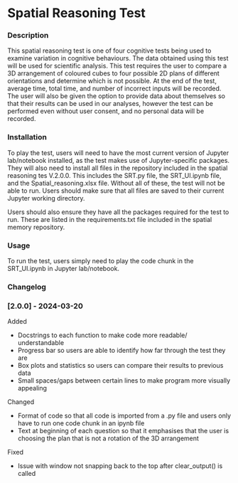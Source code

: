 # Spatial Reasoning Test
### Description
This spatial reasoning test is one of four cognitive tests being used to examine variation in cognitive behaviours. The data obtained using this test will be used for scientific analysis. This test requires the user to compare a 3D arrangement of coloured cubes to four possible 2D plans of different orientations and determine which is not possible. At the end of the test, average time, total time, and number of incorrect inputs will be recorded. The user will also be given the option to provide data about themselves so that their results can be used in our analyses, however the test can be performed even without user consent, and no personal data will be recorded.

### Installation
To play the test, users will need to have the most current version of Jupyter lab/notebook installed, as the test makes use of Jupyter-specific packages. They will also need to install all files in the repository included in the spatial reasoning tes V.2.0.0. This includes the SRT.py file, the SRT_UI.ipynb file, and the Spatial_reasoning.xlsx file. Without all of these, the test will not be able to run. Users should make sure that all files are saved to their current Jupyter working directory.

Users should also ensure they have all the packages required for the test to run. These are listed in the requirements.txt file included in the spatial memory repository.

### Usage

To run the test, users simply need to play the code chunk in the SRT_UI.ipynb in Jupyter lab/notebook. 

### Changelog

### [2.0.0] - 2024-03-20

Added
* Docstrings to each function to make code more readable/ understandable
* Progress bar so users are able to identify how far through the test they are
* Box plots and statistics so users can compare their results to previous data
* Small spaces/gaps between certain lines to make program more visually appealing

Changed
* Format of code so that all code is imported from a .py file and users only have to run one code chunk in an ipynb file
* Text at beginning of each question so that it emphasises that the user is choosing the plan that is not a rotation of the 3D arrangement

Fixed
* Issue with window not snapping back to the top after clear_output() is called
